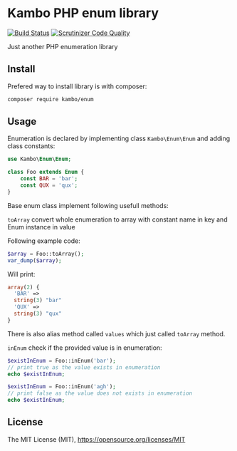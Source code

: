 # Kambo PHP enum library
[![Build Status](https://travis-ci.org/kambo-1st/Enum.svg?branch=master)](https://travis-ci.org/kambo-1st/Enum)
[![Scrutinizer Code Quality](https://scrutinizer-ci.com/g/kambo-1st/Enum/badges/quality-score.png?b=master)](https://scrutinizer-ci.com/g/kambo-1st/Enum/?branch=master)

Just another PHP enumeration library

## Install

Prefered way to install library is with composer:
```sh
composer require kambo/enum
```

## Usage
Enumeration is declared by implementing class ```Kambo\Enum\Enum``` and adding class constants:

```php
use Kambo\Enum\Enum;

class Foo extends Enum {
    const BAR = 'bar';
    const QUX = 'qux';
}
```

Base enum class implement following usefull methods:

```toArray``` convert whole enumeration to array with constant name in key and Enum instance in value

Following example code:
```php
$array = Foo::toArray();
var_dump($array);
```

Will print:
```php
array(2) {
  'BAR' =>
  string(3) "bar"
  'QUX' =>
  string(3) "qux"
}
```

There is also alias method called ```values``` which just called ```toArray``` method.

```inEnum``` check if the provided value is in enumeration:

```php
$existInEnum = Foo::inEnum('bar');
// print true as the value exists in enumeration
echo $existInEnum;

$existInEnum = Foo::inEnum('agh');
// print false as the value does not exists in enumeration
echo $existInEnum;

```
## License
The MIT License (MIT), https://opensource.org/licenses/MIT
